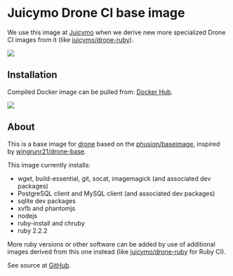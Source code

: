 # Juicymo Drone CI base image

We use this image at [Juicymo](http://www.juicymo.cz) when we derive new more specialized Drone CI images from it (like [juicymo/drone-ruby](https://github.com/Juicymo/drone-ruby)).

[![](https://badge.imagelayers.io/juicymo/drone-base:latest.svg)](https://imagelayers.io/?images=juicymo/drone-base:latest 'Get your own badge on imagelayers.io')

## Installation

Compiled Docker image can be pulled from: [Docker Hub](https://hub.docker.com/r/juicymo/drone-base/).

![](http://dockeri.co/image/juicymo/drone-base)

## About

This is a base image for [drone](https://github.com/drone/drone) based on the [phusion/baseimage](https://github.com/phusion/baseimage-docker), inspired by [wingrunr21/drone-base](https://github.com/wingrunr21/drone-base).

This image currently installs:

* wget, build-essential, git, socat, imagemagick (and associated dev packages)
* PostgreSQL client and MySQL client (and associated dev packages)
* sqlite dev packages
* xvfb and phantomjs
* nodejs
* ruby-install and chruby
* ruby 2.2.2

More ruby versions or other software can be added by use of additional images derived from this one instead (like [juicymo/drone-ruby](https://github.com/Juicymo/drone-ruby) for Ruby CI).

See source at [GitHub](https://github.com/Juicymo/drone-base).